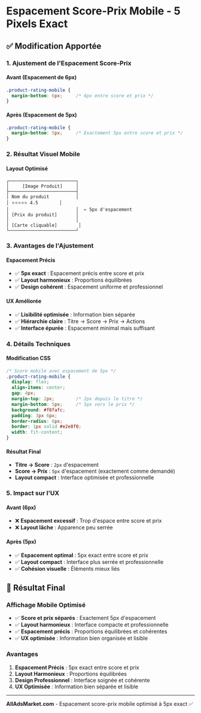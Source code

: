 # Espacement Score-Prix Mobile - 5 Pixels Exact

## ✅ **Modification Apportée**

### **1. Ajustement de l'Espacement Score-Prix**

#### **Avant (Espacement de 6px)**
```css
.product-rating-mobile {
  margin-bottom: 6px;     /* 6px entre score et prix */
}
```

#### **Après (Espacement de 5px)**
```css
.product-rating-mobile {
  margin-bottom: 5px;     /* Exactement 5px entre score et prix */
}
```

### **2. Résultat Visuel Mobile**

#### **Layout Optimisé**
```
┌─────────────────────────┐
│     [Image Produit]     │
├─────────────────────────┤
│ Nom du produit          │
│ ⭐⭐⭐⭐⭐ 4.5        │
│                         │  ← 5px d'espacement
│ [Prix du produit]       │
│                         │
│ [Carte cliquable]        │
└─────────────────────────┘
```

### **3. Avantages de l'Ajustement**

#### **Espacement Précis**
- ✅ **5px exact** : Espacement précis entre score et prix
- ✅ **Layout harmonieux** : Proportions équilibrées
- ✅ **Design cohérent** : Espacement uniforme et professionnel

#### **UX Améliorée**
- ✅ **Lisibilité optimisée** : Information bien séparée
- ✅ **Hiérarchie claire** : Titre → Score → Prix → Actions
- ✅ **Interface épurée** : Espacement minimal mais suffisant

### **4. Détails Techniques**

#### **Modification CSS**
```css
/* Score mobile avec espacement de 5px */
.product-rating-mobile {
  display: flex;
  align-items: center;
  gap: 4px;
  margin-top: 2px;        /* 2px depuis le titre */
  margin-bottom: 5px;     /* 5px vers le prix */
  background: #f8fafc;
  padding: 3px 6px;
  border-radius: 6px;
  border: 1px solid #e2e8f0;
  width: fit-content;
}
```

#### **Résultat Final**
- **Titre → Score** : `2px` d'espacement
- **Score → Prix** : `5px` d'espacement (exactement comme demandé)
- **Layout compact** : Interface optimisée et professionnelle

### **5. Impact sur l'UX**

#### **Avant (6px)**
- ❌ **Espacement excessif** : Trop d'espace entre score et prix
- ❌ **Layout lâche** : Apparence peu serrée

#### **Après (5px)**
- ✅ **Espacement optimal** : 5px exact entre score et prix
- ✅ **Layout compact** : Interface plus serrée et professionnelle
- ✅ **Cohésion visuelle** : Éléments mieux liés

## 📱 **Résultat Final**

### **Affichage Mobile Optimisé**
- ✅ **Score et prix séparés** : Exactement 5px d'espacement
- ✅ **Layout harmonieux** : Interface compacte et professionnelle
- ✅ **Espacement précis** : Proportions équilibrées et cohérentes
- ✅ **UX optimisée** : Information bien organisée et lisible

### **Avantages**
1. **Espacement Précis** : 5px exact entre score et prix
2. **Layout Harmonieux** : Proportions équilibrées
3. **Design Professionnel** : Interface soignée et cohérente
4. **UX Optimisée** : Information bien séparée et lisible

---

**AllAdsMarket.com** - Espacement score-prix mobile optimisé à 5px exact ✅
